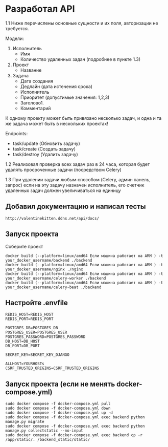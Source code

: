 # Разработал API 

1.1 Ниже перечислены основные сущности и их поля, авторизации не требуется. 

Модели: 
1.	Исполнитель
    -	Имя
    -	Количество удаленных задач (подробнее в пункте 1.3)
2.	Проект
    -	Название
3.	Задача
    -	Дата создания
    -	Дедлайн (дата истечения срока)
    -	Исполнитель
    -	Приоритет (допустимые значения: 1,2,3)
    -	Заголово1.
    -	Комментарий

К одному проекту может быть привязано несколько задач, и одна и та же задача может быть в нескольких проектах!

Endpoints:
-	task/update (Обновить задачу)
-	task/create (Создать задачу)
-	task/destroy (Удалить задачу)

1.2 Реализовал проверка всех задач раз в 24 часа, которая будет удалять просроченные задачи (посредством Celery)

1.3 При удалении задачи любым способом (Celery, админ панель, запрос) если на эту задачу назначен исполнитель, его счетчик удаленных задач должен увеличиваться на единицу

## Добавил документацию и написал тесты

```
http://valentinekitten.ddns.net/api/docs/
```

## Запуск проекта

Соберите проект
```
docker build (--platform=linux/amd64 Если машина работает на ARM ) -t your_docker_username/backend ./backend
docker build (--platform=linux/amd64 Если машина работает на ARM ) -t your_docker_username/nginx ./nginx
docker build (--platform=linux/amd64 Если машина работает на ARM ) -t your_docker_username/celery-worker ./backend
docker build (--platform=linux/amd64 Если машина работает на ARM ) -t your_docker_username/celery-beat ./backend
```

## Настройте .envfile

```
REDIS_HOST=REDIS_HOST
REDIS_PORT=REDIS_PORT

POSTGRES_DB=POSTGRES_DB
POSTGRES_USER=POSTGRES_USER
POSTGRES_PASSWORD=POSTGRES_PASSWORD
DB_HOST=DB_HOST
DB_PORT=DB_PORT

SECRET_KEY=SECRET_KEY_DJANGO

ALLHOST=YOURHOSTs
CSRF_TRUSTED_ORIGINS=CSRF_TRUSTED_ORIGINS
```

## Запуск проекта (если не менять docker-compose.yml)

```
sudo docker compose -f docker-compose.yml pull
sudo docker compose -f docker-compose.yml down
sudo docker compose -f docker-compose.yml up -d
sudo docker compose -f docker-compose.yml exec backend python manage.py migrate
sudo docker compose -f docker-compose.yml exec backend python manage.py collectstatic --no-input
sudo docker compose -f docker-compose.yml exec backend cp -r /app/static/. /backend_static/static/
```

